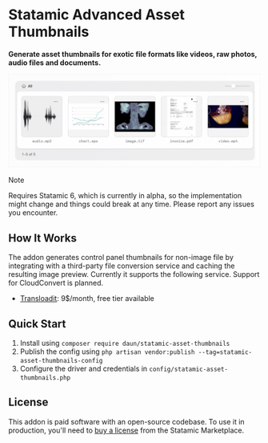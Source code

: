 # Statamic Advanced Asset Thumbnails

**Generate asset thumbnails for exotic file formats like videos, raw photos, audio files and documents.**

![Example asset thumbnails](art/asset-thumbnails.gif)

> [!NOTE]
> Requires Statamic 6, which is currently in alpha, so the implementation might change and things
> could break at any time. Please report any issues you encounter.

## How It Works

The addon generates control panel thumbnails for non-image file by integrating with a
third-party file conversion service and caching the resulting image preview. Currently it supports
the following service. Support for CloudConvert is planned.

- [Transloadit](https://transloadit.com/): 9$/month, free tier available

## Quick Start

1. Install using `composer require daun/statamic-asset-thumbnails`
2. Publish the config using `php artisan vendor:publish --tag=statamic-asset-thumbnails-config`
3. Configure the driver and credentials in `config/statamic-asset-thumbnails.php`

## License

This addon is paid software with an open-source codebase. To use it in production, you'll need
to [buy a license](https://statamic.com/addons/daun/asset-thumbnails) from the Statamic Marketplace.
